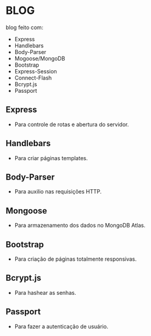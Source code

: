 # BLOG
blog feito com:
-    Express
-    Handlebars
-    Body-Parser
-    Mogoose/MongoDB
-    Bootstrap
-    Express-Session
-    Connect-Flash
-    Bcrypt.js
-    Passport

## Express
- Para controle de rotas e abertura do servidor.

## Handlebars
- Para criar páginas templates.

## Body-Parser
- Para auxilio nas requisições HTTP.

## Mongoose
- Para armazenamento dos dados no MongoDB Atlas.

## Bootstrap
- Para criação de páginas totalmente responsivas.

## Bcrypt.js
- Para hashear as senhas.

## Passport
- Para fazer a autenticação de usuário.